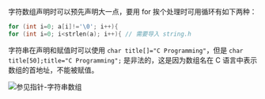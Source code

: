 
字符数组声明时可以预先声明大一点，要用 for 挨个处理时可用循环有如下两种：

```c
for (int i=0; a[i]!='\0'; i++){
for (int i=0; i<strlen(a); i++){ // 需要导入 string.h
```

字符串在声明和赋值时可以使用 `char title[]="C Programming"`，但是 `char title[50];title="C Programming";` 是非法的，这是因为数组名在 C 语言中表示数组的首地址，不能被赋值。

![参见指针-字符串数组](指针.md#字符串数组)